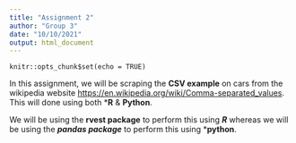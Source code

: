 ```yaml
---
title: "Assignment 2"
author: "Group 3"
date: "10/10/2021"
output: html_document
---
```


```{r setup, include=FALSE}
knitr::opts_chunk$set(echo = TRUE)
```

In this assignment, we will be scraping the **CSV example** on cars from the wikipedia website <https://en.wikipedia.org/wiki/Comma-separated_values>. This will done using both ***R** & **Python**. 

We will be using the **rvest package** to perform this using ***R*** whereas we will be using the ***pandas package*** to perform this using ***python**. 